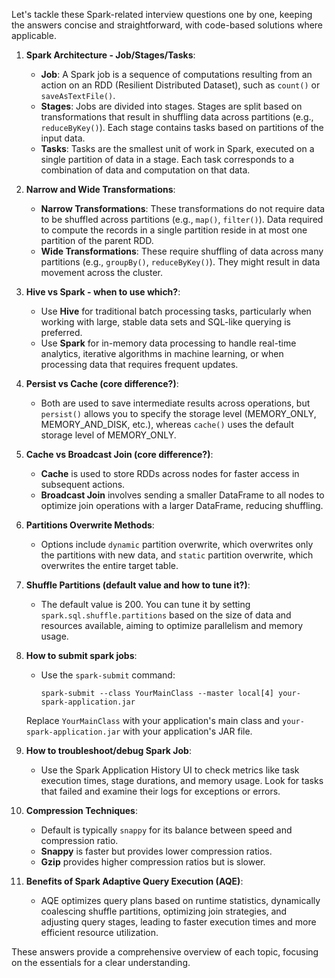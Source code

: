 Let's tackle these Spark-related interview questions one by one, keeping the answers concise and straightforward, with code-based solutions where applicable.

1. **Spark Architecture - Job/Stages/Tasks**: 
   - **Job**: A Spark job is a sequence of computations resulting from an action on an RDD (Resilient Distributed Dataset), such as `count()` or `saveAsTextFile()`.
   - **Stages**: Jobs are divided into stages. Stages are split based on transformations that result in shuffling data across partitions (e.g., `reduceByKey()`). Each stage contains tasks based on partitions of the input data.
   - **Tasks**: Tasks are the smallest unit of work in Spark, executed on a single partition of data in a stage. Each task corresponds to a combination of data and computation on that data.

2. **Narrow and Wide Transformations**:
   - **Narrow Transformations**: These transformations do not require data to be shuffled across partitions (e.g., `map()`, `filter()`). Data required to compute the records in a single partition reside in at most one partition of the parent RDD.
   - **Wide Transformations**: These require shuffling of data across many partitions (e.g., `groupBy()`, `reduceByKey()`). They might result in data movement across the cluster.

3. **Hive vs Spark - when to use which?**:
   - Use **Hive** for traditional batch processing tasks, particularly when working with large, stable data sets and SQL-like querying is preferred.
   - Use **Spark** for in-memory data processing to handle real-time analytics, iterative algorithms in machine learning, or when processing data that requires frequent updates.

4. **Persist vs Cache (core difference?)**:
   - Both are used to save intermediate results across operations, but `persist()` allows you to specify the storage level (MEMORY_ONLY, MEMORY_AND_DISK, etc.), whereas `cache()` uses the default storage level of MEMORY_ONLY.

5. **Cache vs Broadcast Join (core difference?)**:
   - **Cache** is used to store RDDs across nodes for faster access in subsequent actions.
   - **Broadcast Join** involves sending a smaller DataFrame to all nodes to optimize join operations with a larger DataFrame, reducing shuffling.

6. **Partitions Overwrite Methods**:
   - Options include `dynamic` partition overwrite, which overwrites only the partitions with new data, and `static` partition overwrite, which overwrites the entire target table.

7. **Shuffle Partitions (default value and how to tune it?)**:
   - The default value is 200. You can tune it by setting `spark.sql.shuffle.partitions` based on the size of data and resources available, aiming to optimize parallelism and memory usage.

8. **How to submit spark jobs**:
   - Use the `spark-submit` command:
     ```
     spark-submit --class YourMainClass --master local[4] your-spark-application.jar
     ```
   Replace `YourMainClass` with your application's main class and `your-spark-application.jar` with your application's JAR file.

9. **How to troubleshoot/debug Spark Job**:
   - Use the Spark Application History UI to check metrics like task execution times, stage durations, and memory usage. Look for tasks that failed and examine their logs for exceptions or errors.

10. **Compression Techniques**:
    - Default is typically `snappy` for its balance between speed and compression ratio.
    - **Snappy** is faster but provides lower compression ratios.
    - **Gzip** provides higher compression ratios but is slower.

11. **Benefits of Spark Adaptive Query Execution (AQE)**:
    - AQE optimizes query plans based on runtime statistics, dynamically coalescing shuffle partitions, optimizing join strategies, and adjusting query stages, leading to faster execution times and more efficient resource utilization.

These answers provide a comprehensive overview of each topic, focusing on the essentials for a clear understanding.  